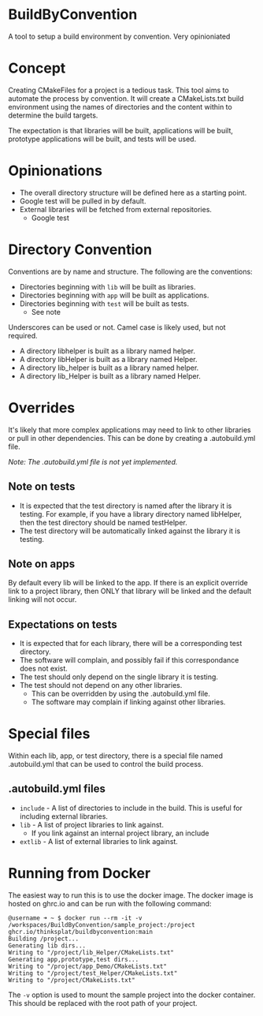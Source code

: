 # BuildByConvention

A tool to setup a build environment by convention.  Very opinioniated

# Concept

Creating CMakeFiles for a project is a tedious task.  This tool aims to automate the process by convention.  It will create a CMakeLists.txt build
environment using the names of directories and the content within to determine the build targets.

The expectation is that libraries will be built, applications will be built, prototype applications will be built, and tests will be used.

# Opinionations

- The overall directory structure will be defined here as a starting point.
- Google test will be pulled in by default.
- External libraries will be fetched from external repositories.
  - Google test

# Directory Convention

Conventions are by name and structure.  The following are the conventions:

- Directories beginning with `lib` will be built as libraries.
- Directories beginning with `app` will be built as applications.
- Directories beginning with `test` will be built as tests.
  - See note

Underscores can be used or not.  Camel case is likely used, but not required.

- A directory libhelper is built as a library named helper.
- A directory libHelper is built as a library named Helper.
- A directory lib_helper is built as a library named helper.
- A directory lib_Helper is built as a library named Helper.

# Overrides

It's likely that more complex applications may need to link to other libraries or
pull in other dependencies.  This can be done by creating a .autobuild.yml file.

*Note:  The .autobuild.yml file is not yet implemented.*
  
## Note on tests

- It is expected that the test directory is named after the library it is testing.  For example, if
you have a library directory named libHelper, then the test directory should be named testHelper.
- The test directory will be automatically linked against the library it is testing.

## Note on apps

By default every lib will be linked to the app.  If there is an explicit override link to a project
library, then ONLY that library will be linked and the default linking will not occur.

## Expectations on tests

- It is expected that for each library, there will be a corresponding test directory.
- The software will complain, and possibly fail if this correspondance does not exist.
- The test should only depend on the single library it is testing.
- The test should not depend on any other libraries.
  - This can be overridden by using the .autobuild.yml file.
  - The software may complain if linking against other libraries.

# Special files

Within each lib, app, or test directory, there is a special file named .autobuild.yml that can be used to control the build process.

## .autobuild.yml files
- `include` - A list of directories to include in the build.  This is useful for including external libraries.
- `lib` - A list of project libraries to link against.
  - If you link against an internal project library, an include 
- `extlib` - A list of external libraries to link against.  

# Running from Docker

The easiest way to run this is to use the docker image.  The docker image is hosted on ghrc.io
and can be run with the following command:

```
@username ➜ ~ $ docker run --rm -it -v /workspaces/BuildByConvention/sample_project:/project ghcr.io/thinksplat/buildbyconvention:main
Building /project...
Generating lib dirs...
Writing to "/project/lib_Helper/CMakeLists.txt"
Generating app,prototype,test dirs...
Writing to "/project/app_Demo/CMakeLists.txt"
Writing to "/project/test_Helper/CMakeLists.txt"
Writing to "/project/CMakeLists.txt"
```

The ```-v``` option is used to mount the sample project into the docker container.  This should
be replaced with the root path of your project.
